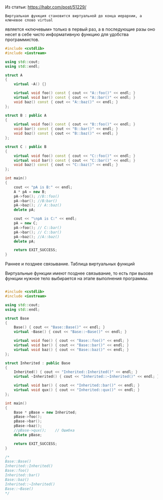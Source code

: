 Из статьи: https://habr.com/post/51229/	

	Виртуальная функция становится виртуальной до конца иерархии, а ключевое слово virtual 
является «ключевым» только в первый раз, а в последующие разы оно несет в себе чисто информативную функцию для удобства программистов.

```C++
#include <cstdlib>
#include <iostream>

using std::cout;
using std::endl;

struct A
{
    virtual ~A() {}

    virtual void foo() const { cout << "A::foo()" << endl; }
    virtual void bar() const { cout << "A::bar()" << endl; }
    void baz() const { cout << "A::baz()" << endl; }
};

struct B : public A
{
    virtual void foo() const { cout << "B::foo()" << endl; }
    void bar() const { cout << "B::bar()" << endl; }
    void baz() const { cout << "B::baz()" << endl; }
};

struct C : public B
{
    virtual void foo() const { cout << "C::foo()" << endl; }
    virtual void bar() const { cout << "C::bar()" << endl; }
    void baz() const { cout << "C::baz()" << endl; }
};

int main()
{
    cout << "pA is B:" << endl;
    A * pA = new B;
    pA->foo(); //B::foo()
    pA->bar(); //B:bar()
    pA->baz(); // A::baz()
    delete pA;

    cout << "\npA is C:" << endl;
    pA = new C;
    pA->foo(); // C::bar()
    pA->bar(); // C::bar()
    pA->baz(); //A::baz()
    delete pA;

    return EXIT_SUCCESS;
}
```

Раннее и позднее связывание. Таблица виртуальных функций

Виртуальные функции имеют позднее связывание, то есть при вызове функции нужное тело выбирается на этапе выполнения программы.


```C++

#include <cstdlib>
#include <iostream>

using std::cout;
using std::endl;

struct Base
{
    Base() { cout << "Base::Base()" << endl; }
    virtual ~Base() { cout << "Base::~Base()" << endl; }

    virtual void foo() { cout << "Base::foo()" << endl; }
    virtual void bar() { cout << "Base::bar()" << endl; }
    virtual void baz() { cout << "Base::baz()" << endl; }
};

struct Inherited : public Base
{
    Inherited() { cout << "Inherited::Inherited()" << endl; }
    virtual ~Inherited() { cout << "Inherited::~Inherited()" << endl; }

    virtual void bar() { cout << "Inherited::bar()" << endl; }
    virtual void qux() { cout << "Inherited::qux()" << endl; }
};

int main()
{
    Base * pBase = new Inherited;
    pBase->foo();
    pBase->bar();
    pBase->baz();
    //pBase->qux();    // Ошибка
    delete pBase;

    return EXIT_SUCCESS;
}

/*
Base::Base()
Inherited::Inherited()
Base::foo()
Inherited::bar()
Base::baz()
Inherited::~Inherited()
Base::~Base()
*/
```
